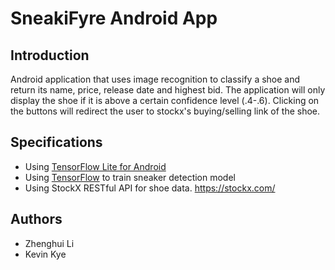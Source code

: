 # SneakiFyre Android App

## Introduction
Android application that uses image recognition to classify a shoe and return its name, price, release date and highest bid. The application will only display the shoe if it is above a certain confidence level (.4-.6). Clicking on the buttons will redirect the user to stockx's buying/selling link of the shoe.
## Specifications

- Using [TensorFlow Lite for Android](https://github.com/tensorflow/tensorflow/tree/master/tensorflow/contrib/lite/java/demo)
- Using [TensorFlow](https://github.com/tensorflow/tensorflow) to train sneaker detection model
- Using StockX RESTful API for shoe data. https://stockx.com/

## Authors
- Zhenghui Li
- Kevin Kye
